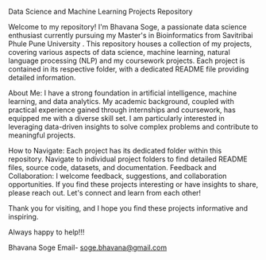 Data Science and Machine Learning Projects Repository

Welcome to my repository! I'm Bhavana Soge, a passionate data science enthusiast currently pursuing my Master's in Bioinformatics from Savitribai Phule Pune University . This repository houses a collection of my projects, covering various aspects of data science, machine learning, natural language processing (NLP) and my coursework projects. Each project is contained in its respective folder, with a dedicated README file providing detailed information.

About Me:
I have a strong foundation in artificial intelligence, machine learning, and data analytics. My academic background, coupled with practical experience gained through internships and coursework, has equipped me with a diverse skill set. I am particularly interested in leveraging data-driven insights to solve complex problems and contribute to meaningful projects.

How to Navigate:
Each project has its dedicated folder within this repository.
Navigate to individual project folders to find detailed README files, source code, datasets, and documentation.
Feedback and Collaboration:
I welcome feedback, suggestions, and collaboration opportunities. If you find these projects interesting or have insights to share, please reach out. Let's connect and learn from each other!

Thank you for visiting, and I hope you find these projects informative and inspiring.

Always happy to help!!!

Bhavana Soge 
Email- soge.bhavana@gmail.com
